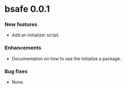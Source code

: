 # bsafe 0.0.1

### New features

* Add an initializer script.

### Enhancements

* Documentation on how to use the initialize a package.

### Bug fixes

* None.

